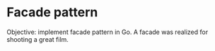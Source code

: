 # Facade pattern
Objective: implement facade pattern in Go.
A facade was realized for shooting a great film.

